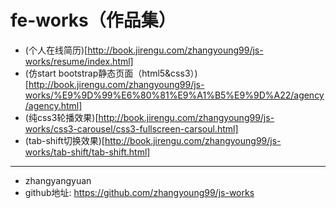 # fe-works（作品集）

- (个人在线简历)[http://book.jirengu.com/zhangyoung99/js-works/resume/index.html]
- (仿start bootstrap静态页面（html5&css3）)[http://book.jirengu.com/zhangyoung99/js-works/%E9%9D%99%E6%80%81%E9%A1%B5%E9%9D%A22/agency/agency.html]
- (纯css3轮播效果)[http://book.jirengu.com/zhangyoung99/js-works/css3-carousel/css3-fullscreen-carsoul.html]
- (tab-shift切换效果)[http://book.jirengu.com/zhangyoung99/js-works/tab-shift/tab-shift.html]
*********
- zhangyangyuan
- github地址: https://github.com/zhangyoung99/js-works
